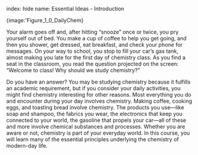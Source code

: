 index: hide
name: Essential Ideas - Introduction


{image:'Figure_1_0_DailyChem}
        

Your alarm goes off and, after hitting “snooze” once or twice, you pry yourself out of bed. You make a cup of coffee to help you get going, and then you shower, get dressed, eat breakfast, and check your phone for messages. On your way to school, you stop to fill your car’s gas tank, almost making you late for the first day of chemistry class. As you find a seat in the classroom, you read the question projected on the screen: “Welcome to class! Why should we study chemistry?”

Do you have an answer? You may be studying chemistry because it fulfills an academic requirement, but if you consider your daily activities, you might find chemistry interesting for other reasons. Most everything you do and encounter during your day involves chemistry. Making coffee, cooking eggs, and toasting bread involve chemistry. The products you use—like soap and shampoo, the fabrics you wear, the electronics that keep you connected to your world, the gasoline that propels your car—all of these and more involve chemical substances and processes. Whether you are aware or not, chemistry is part of your everyday world. In this course, you will learn many of the essential principles underlying the chemistry of modern-day life.
